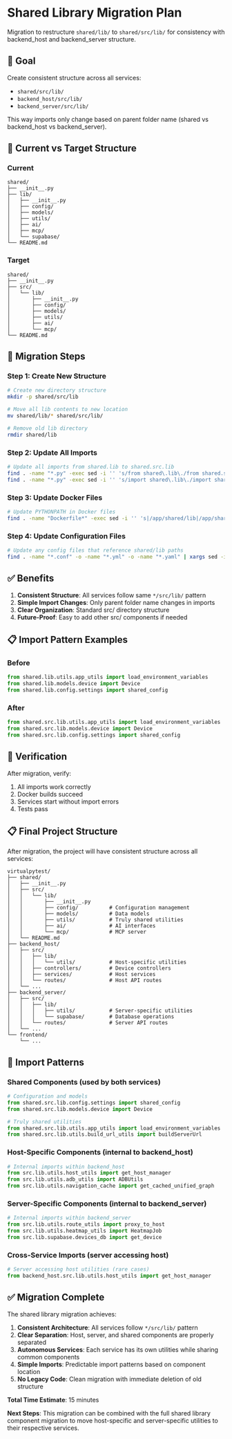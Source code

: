 # Shared Library Migration Plan

Migration to restructure `shared/lib/` to `shared/src/lib/` for consistency with backend_host and backend_server structure.

## 🎯 **Goal**

Create consistent structure across all services:
- `shared/src/lib/`
- `backend_host/src/lib/`  
- `backend_server/src/lib/`

This way imports only change based on parent folder name (shared vs backend_host vs backend_server).

## 📁 **Current vs Target Structure**

### **Current**
```
shared/
├── __init__.py
├── lib/
│   ├── __init__.py
│   ├── config/
│   ├── models/
│   ├── utils/
│   ├── ai/
│   ├── mcp/
│   └── supabase/
└── README.md
```

### **Target**
```
shared/
├── __init__.py
├── src/
│   └── lib/
│       ├── __init__.py
│       ├── config/
│       ├── models/
│       ├── utils/
│       ├── ai/
│       └── mcp/
└── README.md
```

## 🚀 **Migration Steps**

### **Step 1: Create New Structure**
```bash
# Create new directory structure
mkdir -p shared/src/lib

# Move all lib contents to new location
mv shared/lib/* shared/src/lib/

# Remove old lib directory
rmdir shared/lib
```

### **Step 2: Update All Imports**
```bash
# Update all imports from shared.lib to shared.src.lib
find . -name "*.py" -exec sed -i '' 's/from shared\.lib\./from shared.src.lib./g' {} \;
find . -name "*.py" -exec sed -i '' 's/import shared\.lib\./import shared.src.lib./g' {} \;
```

### **Step 3: Update Docker Files**
```bash
# Update PYTHONPATH in Docker files
find . -name "Dockerfile*" -exec sed -i '' 's|/app/shared/lib|/app/shared/src/lib|g' {} \;
```

### **Step 4: Update Configuration Files**
```bash
# Update any config files that reference shared/lib paths
find . -name "*.conf" -o -name "*.yml" -o -name "*.yaml" | xargs sed -i '' 's|shared/lib|shared/src/lib|g'
```

## ✅ **Benefits**

1. **Consistent Structure**: All services follow same `*/src/lib/` pattern
2. **Simple Import Changes**: Only parent folder name changes in imports
3. **Clear Organization**: Standard src/ directory structure
4. **Future-Proof**: Easy to add other src/ components if needed

## 📋 **Import Pattern Examples**

### **Before**
```python
from shared.lib.utils.app_utils import load_environment_variables
from shared.lib.models.device import Device
from shared.lib.config.settings import shared_config
```

### **After**
```python
from shared.src.lib.utils.app_utils import load_environment_variables
from shared.src.lib.models.device import Device
from shared.src.lib.config.settings import shared_config
```

## 🔧 **Verification**

After migration, verify:
1. All imports work correctly
2. Docker builds succeed
3. Services start without import errors
4. Tests pass

## 📋 **Final Project Structure**

After migration, the project will have consistent structure across all services:

```
virtualpytest/
├── shared/
│   ├── __init__.py
│   ├── src/
│   │   └── lib/
│   │       ├── __init__.py
│   │       ├── config/          # Configuration management
│   │       ├── models/          # Data models
│   │       ├── utils/           # Truly shared utilities
│   │       ├── ai/              # AI interfaces
│   │       └── mcp/             # MCP server
│   └── README.md
├── backend_host/
│   ├── src/
│   │   ├── lib/
│   │   │   └── utils/           # Host-specific utilities
│   │   ├── controllers/         # Device controllers
│   │   ├── services/            # Host services
│   │   └── routes/              # Host API routes
│   └── ...
├── backend_server/
│   ├── src/
│   │   ├── lib/
│   │   │   ├── utils/           # Server-specific utilities
│   │   │   └── supabase/        # Database operations
│   │   └── routes/              # Server API routes
│   └── ...
└── frontend/
    └── ...
```

## 🎯 **Import Patterns**

### **Shared Components** (used by both services)
```python
# Configuration and models
from shared.src.lib.config.settings import shared_config
from shared.src.lib.models.device import Device

# Truly shared utilities
from shared.src.lib.utils.app_utils import load_environment_variables
from shared.src.lib.utils.build_url_utils import buildServerUrl
```

### **Host-Specific Components** (internal to backend_host)
```python
# Internal imports within backend_host
from src.lib.utils.host_utils import get_host_manager
from src.lib.utils.adb_utils import ADBUtils
from src.lib.utils.navigation_cache import get_cached_unified_graph
```

### **Server-Specific Components** (internal to backend_server)
```python
# Internal imports within backend_server
from src.lib.utils.route_utils import proxy_to_host
from src.lib.utils.heatmap_utils import HeatmapJob
from src.lib.supabase.devices_db import get_device
```

### **Cross-Service Imports** (server accessing host)
```python
# Server accessing host utilities (rare cases)
from backend_host.src.lib.utils.host_utils import get_host_manager
```

## ✅ **Migration Complete**

The shared library migration achieves:

1. **Consistent Architecture**: All services follow `*/src/lib/` pattern
2. **Clear Separation**: Host, server, and shared components are properly separated
3. **Autonomous Services**: Each service has its own utilities while sharing common components
4. **Simple Imports**: Predictable import patterns based on component location
5. **No Legacy Code**: Clean migration with immediate deletion of old structure

**Total Time Estimate**: 15 minutes

**Next Steps**: This migration can be combined with the full shared library component migration to move host-specific and server-specific utilities to their respective services.
